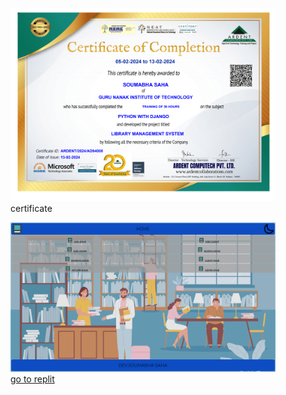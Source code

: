 <div>
  <figure>
    <img src="./certificate.png" alt="course certificate"/>
    <figcaption>
      certificate
    </figcaption>
  </figure>
  <figure>
    <img src="./image.png" alt="course certificate"/>
    <figcaption>
      <a href="https://replit.com/@SoumabhaSaha/library-manager">go to replit</a>
    </figcaption>
  </figure>
</div>
